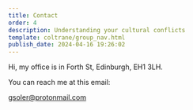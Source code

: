 ```yaml
---
title: Contact
order: 4
description: Understanding your cultural conflicts
template: coltrane/group_nav.html
publish_date: 2024-04-16 19:26:02
---
```


Hi, my office is in Forth St, Edinburgh, EH1 3LH.

You can reach me at this email:

[gsoler@protonmail.com](mailto:gsoler@protonmail.com)